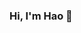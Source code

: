 ### Hi, I'm Hao 👋

<!--
**huynhnhathao/huynhnhathao** is a ✨ _special_ ✨ repository because its `README.md` (this file) appears on your GitHub profile.

- 🔭 I’m currently an undergraduate student, my major is data science. 
- 🌱 I’m currently learning machine learning, probability and linear algebra.
- 👯 I’m working on a project about free training neural architecture search. My expectation is that people can use it to search for good neural architecture in seconds.
- 📫 How to reach me: https://www.linkedin.com/in/haosleeper/
- ⚡ Fun fact: fact is usually not fun!
